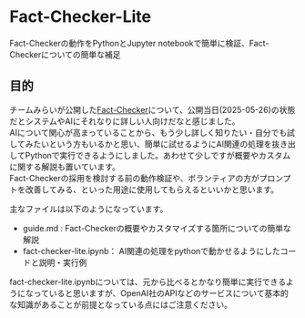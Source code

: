 # Fact-Checker-Lite
Fact-Checkerの動作をPythonとJupyter notebookで簡単に検証、Fact-Checkerについての簡単な補足

## 目的
チームみらいが公開した[Fact-Checker](https://github.com/team-mirai/fact-checker)について、公開当日(2025-05-26)の状態だとシステムやAIにそれなりに詳しい人向けだなと感じました。  
AIについて関心が高まっていることから、もう少し詳しく知りたい・自分でも試してみたいという方もいるかと思い、簡単に試せるようにAI関連の処理を抜き出してPythonで実行できるようにしました。あわせて少しですが概要やカスタムに関する解説も置いています。  
Fact-Checkerの採用を検討する前の動作検証や、ボランティアの方がプロンプトを改善してみる、といった用途に使用してもらえるといいかと思います。

主なファイルは以下のようになっています。
- guide.md : Fact-Checkerの概要やカスタマイズする箇所についての簡単な解説
- fact-checker-lite.ipynb： AI関連の処理をpythonで動かせるようにしたコードと説明・実行例

fact-checker-lite.ipynbについては、元から比べるとかなり簡単に実行できるようになっていると思いますが、OpenAI社のAPIなどのサービスについて基本的な知識があることが前提となっている点にはご注意ください。  
